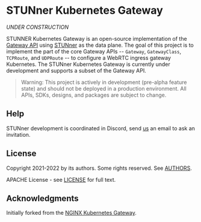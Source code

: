 # STUNner Kubernetes Gateway

*UNDER CONSTRUCTION*

STUNNER Kubernetes Gateway is an open-source implementation of the [Gateway
API](https://gateway-api.sigs.k8s.io/) using [STUNner](https://github.com/l7mp/stunner) as the data
plane. The goal of this project is to implement the part of the core Gateway APIs -- `Gateway`,
`GatewayClass`, `TCPRoute`, and `UDPRoute` -- to configure a WebRTC ingress gateway Kubernetes. The
STUNner Kubernetes Gateway is currently under development and supports a subset of the Gateway API.

> Warning: This project is actively in development (pre-alpha feature state) and should not be deployed in a production environment.
> All APIs, SDKs, designs, and packages are subject to change.

<!-- # Run the STUNner Kubernetes Gateway -->

<!-- ## Prerequisites -->

<!-- Before you can build and run the STUNner Kubernetes Gateway, make sure you have the following software installed on your machine: -->
<!-- - [git](https://git-scm.com/) -->
<!-- - [GNU Make](https://www.gnu.org/software/software.html) -->
<!-- - [Docker](https://www.docker.com/) v18.09+ -->
<!-- - [kubectl](https://kubernetes.io/docs/tasks/tools/) -->

<!-- ## Build the image -->

<!-- 1. Clone the repo and change into the `stunner-kubernetes-gateway` directory: -->

<!--    ``` -->
<!--    git clone https://github.com/l7mp/stunner-kubernetes-gateway.git -->
<!--    cd stunner-kubernetes-gateway -->
<!--    ``` -->

<!-- 1. Build the image: -->
 
<!--    ``` -->
<!--    make container -->
<!--    ``` -->

<!-- 1. Push the image to your container registry: -->

<!--    ``` -->
<!--    docker push stunner-kubernetes-gateway -->
<!--    ``` -->

<!-- ## Deploy the STUNner Kubernetes Gateway -->

<!-- You can deploy STUNNER Kubernetes Gateway on an existing Kubernetes 1.22+ cluster. The following instructions walk through the steps for deploying on a [kind](https://kind.sigs.k8s.io/) cluster.  -->

<!-- 1. Install the Gateway CRDs: -->

<!--    ``` -->
<!--    kubectl apply -k "github.com/kubernetes-sigs/gateway-api/config/crd?ref=v0.4.2"  -->
<!--    ``` -->

<!-- 1. Deploy the STUNner Kubernetes Gateway: -->

<!--    Before deploying, make sure to update the Deployment spec in `stunner-gateway.yaml` to reference the image you built. -->

<!--    ``` -->
<!--    kubectl apply -f deploy/manifests/stunner-gateway.yaml -->
<!--    ```  -->

<!-- 1. Confirm the STUNNER Kubernetes Gateway is running in `stunner-gateway` namespace: -->

<!--    ``` -->
<!--    kubectl get pods -n stunner-gateway -->
<!--    NAME                               READY   STATUS    RESTARTS   AGE -->
<!--    stunner-gateway-5d4f4c7db7-xk2kq   2/2     Running   0          112s -->
<!--    ``` -->

<!-- ## Expose the STUNner Kubernetes Gateway -->

<!-- You can gain access to STUNNER Kubernetes Gateway by creating a `NodePort` Service or a `LoadBalancer` Service. -->

<!-- ### Create a NodePort Service -->

<!-- Create a service with type `NodePort`: -->

<!-- ``` -->
<!-- kubectl apply -f deploy/manifests/service/nodeport.yaml -->
<!-- ``` -->

<!-- A `NodePort` service will randomly allocate one port on every node of the cluster. To access the STUNner Kubernetes Gateway, use an IP address of any node in the cluster along with the allocated port. -->

<!-- ### Create a LoadBalancer Service -->

<!-- Create a service with type `LoadBalancer` using the appropriate manifest for your cloud provider.  -->

<!-- ``` -->
<!-- kubectl apply -f deploy/manifests/service/loadbalancer.yaml -->
<!-- ``` -->

<!-- Lookup the public IP of the load balancer: -->
   
<!-- ``` -->
<!-- kubectl get svc stunner-gateway -n stunner-gateway -->
<!-- ```  -->
   
<!-- Use the public IP of the load balancer to access the STUNner Kubernetes Gateway. -->
   
## Help

STUNner development is coordinated in Discord, send
[us](https://github.com/l7mp/stunner/blob/main/AUTHORS) an email to ask an invitation.

## License

Copyright 2021-2022 by its authors. Some rights reserved. See
[AUTHORS](https://github.com/l7mp/stunner/blob/main/AUTHORS).

APACHE License - see [LICENSE](/LICENSE) for full text.

## Acknowledgments

Initially forked from the [NGINX Kubernetes Gateway](https://github.com/nginxinc/nginx-kubernetes-gateway).
